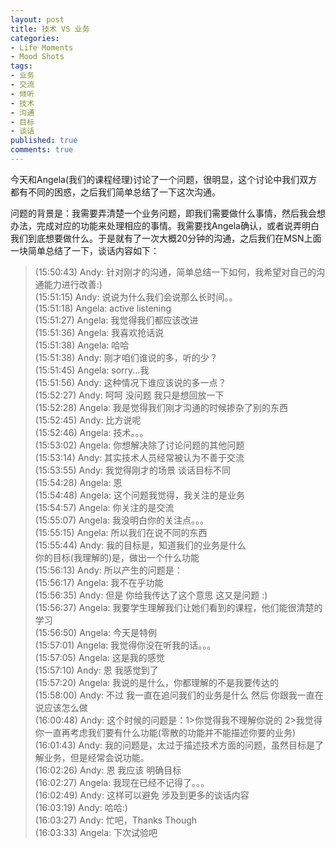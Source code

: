 ```yaml
---
layout: post
title: 技术 VS 业务
categories:
- Life Moments
- Mood Shots
tags:
- 业务
- 交流
- 倾听
- 技术
- 沟通
- 目标
- 谈话
published: true
comments: true
---
```

<p>今天和Angela(我们的课程经理)讨论了一个问题，很明显，这个讨论中我们双方都有不同的困惑，之后我们简单总结了一下这次沟通。</p>

<p>问题的背景是：我需要弄清楚一个业务问题，即我们需要做什么事情，然后我会想办法，完成对应的功能来处理相应的事情。我需要找Angela确认，或者说弄明白我们到底想要做什么。于是就有了一次大概20分钟的沟通，之后我们在MSN上面一块简单总结了一下，谈话内容如下：
<blockquote>(15:50:43) Andy: 针对刚才的沟通，简单总结一下如何，我希望对自己的沟通能力进行改善:)<br />
(15:51:15) Andy: 说说为什么我们会说那么长时间。。<br />
(15:51:18) Angela: active listening<br />
(15:51:27) Angela: 我觉得我们都应该改进<br />
(15:51:36) Angela: 我喜欢抢话说<br />
(15:51:38) Angela: 哈哈<br />
(15:51:38) Andy: 刚才咱们谁说的多，听的少？<br />
(15:51:45) Angela: sorry...我<br />
(15:51:56) Andy: 这种情况下谁应该说的多一点？<br />
(15:52:27) Andy: 呵呵 没问题 我只是想回放一下<br />
(15:52:28) Angela: 我是觉得我们刚才沟通的时候掺杂了别的东西<br />
(15:52:45) Andy: 比方说呢<br />
(15:52:46) Angela: 技术。。。<br />
(15:53:02) Angela: 你想解决除了讨论问题的其他问题<br />
(15:53:14) Andy: 其实技术人员经常被认为不善于交流<br />
(15:53:55) Andy: 我觉得刚才的场景 谈话目标不同<br />
(15:54:28) Angela: 恩<br />
(15:54:48) Angela: 这个问题我觉得，我关注的是业务<br />
(15:54:57) Angela: 你关注的是交流<br />
(15:55:07) Angela: 我没明白你的关注点。。。<br />
(15:55:15) Angela: 所以我们在说不同的东西<br />
(15:55:44) Andy: 我的目标是，知道我们的业务是什么<br />
你的目标(我理解的)是，做出一个什么功能<br />
(15:56:13) Andy: 所以产生的问题是：<br />
(15:56:17) Angela: 我不在乎功能<br />
(15:56:35) Andy: 但是 你给我传达了这个意思 这又是问题 :)<br />
(15:56:37) Angela: 我要学生理解我们让她们看到的课程，他们能很清楚的学习<br />
(15:56:50) Angela: 今天是特例<br />
(15:57:01) Angela: 我觉得你没在听我的话。。。<br />
(15:57:05) Angela: 这是我的感觉<br />
(15:57:10) Andy: 恩 我感觉到了<br />
(15:57:20) Angela: 我说的是什么，你都理解的不是我要传达的<br />
(15:58:00) Andy: 不过 我一直在追问我们的业务是什么 然后 你跟我一直在说应该怎么做<br />
(16:00:48) Andy: 这个时候的问题是：1&gt;你觉得我不理解你说的 2&gt;我觉得你一直再考虑我们要有什么功能(零散的功能并不能描述你要的业务)<br />
(16:01:43) Andy: 我的问题是，太过于描述技术方面的问题，虽然目标是了解业务，但是经常会说功能。<br />
(16:02:26) Andy: 恩 我应该 明确目标<br />
(16:02:27) Angela: 我现在已经不记得了。。。<br />
(16:02:49) Andy: 这样可以避免 涉及到更多的谈话内容<br />
(16:03:19) Andy: 哈哈:)<br />
(16:03:27) Andy: 忙吧，Thanks Though<br />
(16:03:33) Angela: 下次试验吧</blockquote></p>
